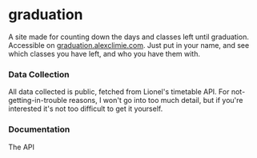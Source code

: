 # graduation

A site made for counting down the days and classes left until graduation. Accessible on [graduation.alexclimie.com](graduation.alexclimie.com). Just put in your name, and see which classes you have left, and who you have them with.

### Data Collection

All data collected is public, fetched from Lionel's timetable API. For not-getting-in-trouble reasons, I won't go into too much detail, but if you're interested it's not too difficult to get it yourself.

### Documentation

The API